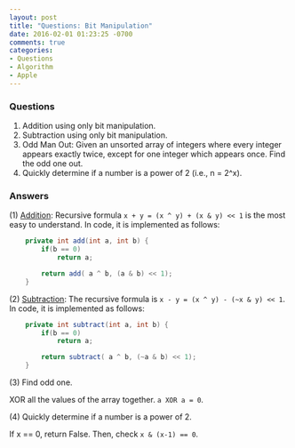 ```yaml
---
layout: post
title: "Questions: Bit Manipulation"
date: 2016-02-01 01:23:25 -0700
comments: true
categories: 
- Questions
- Algorithm
- Apple
---
```



### Questions

1. Addition using only bit manipulation.
1. Subtraction using only bit manipulation.
1. Odd Man Out: Given an unsorted array of integers where every integer appears exactly twice, except for one integer which appears once. Find the odd one out.
1. Quickly determine if a number is a power of 2 (i.e., n = 2^x).

<!--more-->

### Answers

(1) [Addition](http://stackoverflow.com/questions/4068033/add-two-integers-using-only-bitwise-operators): Recursive formula `x + y = (x ^ y) + (x & y) << 1` is the most easy to understand.
In code, it is implemented as follows:

``` java Addition
    private int add(int a, int b) {
        if(b == 0)
            return a;

        return add( a ^ b, (a & b) << 1);
    }
```

(2) [Subtraction](http://www.geeksforgeeks.org/subtract-two-numbers-without-using-arithmetic-operators/): The recursive formula is `x - y = (x ^ y) - (~x & y) << 1`.
In code, it is implemented as follows:

``` java Subtraction
    private int subtract(int a, int b) {
        if(b == 0)
            return a;

        return subtract( a ^ b, (~a & b) << 1);
    }
```

(3) Find odd one.

XOR all the values of the array together. `a XOR a = 0`.  

(4) Quickly determine if a number is a power of 2.

If x == 0, return False. Then, check `x & (x-1) == 0`.

